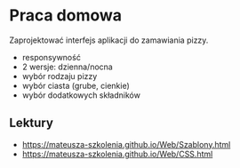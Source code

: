 # Praca domowa

Zaprojektować interfejs aplikacji do zamawiania pizzy.

- responsywność
- 2 wersje: dzienna/nocna
- wybór rodzaju pizzy
- wybór ciasta (grube, cienkie)
- wybór dodatkowych składników

## Lektury

- <https://mateusza-szkolenia.github.io/Web/Szablony.html>
- <https://mateusza-szkolenia.github.io/Web/CSS.html>
